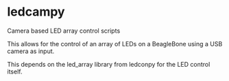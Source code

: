 ledcampy
========

Camera based LED array control scripts

This allows for the control of an array of LEDs on a BeagleBone using a USB camera as input.

This depends on the led_array library from ledconpy for the LED control itself.
